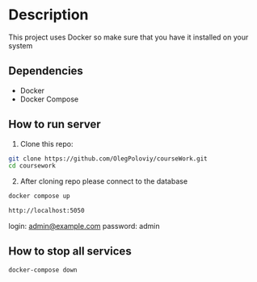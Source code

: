 # Description

This project uses Docker so make sure that you have it installed on your system

## Dependencies

- Docker
- Docker Compose

## How to run server

1. Clone this repo:

```bash
git clone https://github.com/OlegPoloviy/courseWork.git
cd coursework

```
2. After cloning repo please connect to the database

```bash
docker compose up
```

```bash
http://localhost:5050
```
login: admin@example.com
password: admin

## How to stop all services

```bash
docker-compose down
```